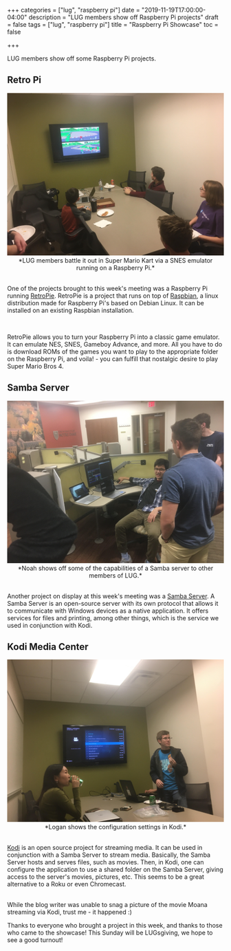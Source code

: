 +++
categories = ["lug", "raspberry pi"]
date = "2019-11-19T17:00:00-04:00"
description = "LUG members show off Raspberry Pi projects"
draft = false
tags = ["lug", "raspberry pi"]
title = "Raspberry Pi Showcase"
toc = false

+++

LUG members show off some Raspberry Pi projects.

<!--more-->

## Retro Pi

<center>
<img src="retropi.jpg" alt="retropi" width="800" height="auto"\>
<br>
*LUG members battle it out in Super Mario Kart via a SNES emulator running on a Raspberry Pi.*
<br>
<br>
</center>

One of the projects brought to this week's meeting was a Raspberry Pi running [RetroPie](https://retropie.org.uk/). RetroPie is a project that runs on top of [Raspbian](https://www.raspberrypi.org/downloads/raspbian/), a linux distribution
made for Raspberry Pi's based on Debian Linux. It can be installed on an existing Raspbian installation.

<br>

RetroPie allows you to turn your Raspberry Pi into a classic game emulator. It can emulate NES, SNES, Gameboy Advance, and more. All you have to do is download ROMs of the games you want to play to the appropriate folder on the Raspberry Pi, and voila! - you
can fulfill that nostalgic desire to play Super Mario Bros 4.


## Samba Server

<center>
<img src="noah-smba.jpg" alt="samba" width="800" height="auto"\>
<br>
*Noah shows off some of the capabilities of a Samba server to other members of LUG.*
<br>
<br>
</center>

Another project on display at this week's meeting was a [Samba Server](http://www.linuxandubuntu.com/home/what-is-samba-server-and-how-to-setup-samba-server-in-ubuntu-linux). A Samba Server is an open-source server with its own protocol that allows it to communicate with Windows devices as a native application. It offers services for files and printing, among other things, which is the service we used in conjunction with Kodi.


## Kodi Media Center

<center>
<img src="logan-kodi.jpg" alt="kodi" width="800" height="auto"\>
<br>
*Logan shows the configuration settings in Kodi.*
<br>
<br>
</center>

[Kodi](https://kodi.tv/) is an open source project for streaming media. It can be used in conjunction with a Samba Server to stream media. Basically, the
Samba Server hosts and serves files, such as movies. Then, in Kodi, one can configure the application to use a shared folder on the Samba Server, giving
access to the server's movies, pictures, etc. This seems to be a great alternative to a Roku or even Chromecast.

<br>
While the blog writer was unable to snag a picture of the movie Moana streaming via Kodi, trust me - it happened :)

<br>

Thanks to everyone who brought a project in this week, and thanks to those who came to the showcase! This Sunday will be LUGsgiving, we hope to see
a good turnout!

<br>

